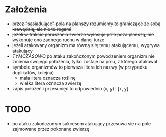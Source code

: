 # Założenia
- ~~przez "sąsiadujące" pola na planszy rozumiemy te graniczące ze sobą krawędzią, ale nie te rogami~~
- ~~jeżeli w trakcie poruszania zwierze wylosuje pole poza planszą, nie wykonuje ono żadnego ruchu w danej turze~~
- jeżeli atakowany organizm ma równą siłę temu atakującemu, wygrywa atakujący
- *TYMCZASOWO* po ataku zakończonym powodzeniem organizm nie zmienia swojego położenia, tylko zostaje na polu, z którego atakował
- symbole organizmów to pierwsza litera ich nazwy (w przypadku duplikatów, kolejna)
  - mała litera oznacza roślinę
  - wielka litera oznacza zwierzę
- zapis położeń i przesunięć to odpowiednio (x, y) i [x, y]

# TODO
- po ataku zakończonym sukcesem atakujący przesuwa się na pole zajmowane przez pokonane zwierzę